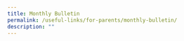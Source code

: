 ```yaml
---
title: Monthly Bulletin
permalink: /useful-links/for-parents/monthly-bulletin/
description: ""
---
```

